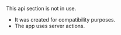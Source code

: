 This api section is not in use.

- It was created for compatibility purposes.
- The app uses server actions.

